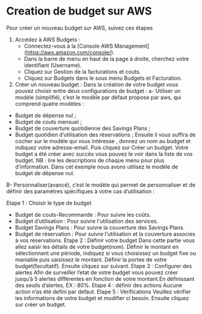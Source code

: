 # Creation de budget sur AWS

Pour créer un nouveau budget sur AWS, suivez ces étapes 
1. Accédez à AWS Budgets :
   - Connectez-vous à la [Console AWS Management] (https://aws.amazon.com/console/).
   - Dans la barre de menu en haut de la page à droite, cherchez votre identifiant (Username).
   - Cliquez sur Gestion de la facturations et couts.
   - Cliquez sur Budgets dans le sous menu Budgets et Facturation.
 2. Créer un nouveau budget :
Dans la création de votre budget vous pouvez choisir entre deux configurations de budget :
a-	Utiliser un modèle (simplifié), c’est le modèle par défaut propose par aws, qui comprend quatre modèles :
   - Budget de dépense nul ;
   - Budget de couts mensuel ;
   - Budget de couverture quotidienne des Savings Plans ;
   - Budget quotidien d’utilisation des réservations ;
Ensuite il vous suffira de cocher sur le modèle qui vous intéresse , donnez un nom au budget et indiquez votre adresse-email. Puis cliquez sur Créer un budget.
Votre budget a été créer avec succès vous pouvez le voir dans la liste de vos budget.
NB : lire les descriptions de chaque menu pour plus d’information.
Dans cet exemple nous avons utilisez le modèle de budget de dépense nul.


B-	Personnaliser(avancé), c’est le modèle qui permet de personnaliser et de définir des paramètres spécifiques à votre cas d’utilisation :

Etape 1 : Choisir le type de budget
   - Budget de couts-Recommande : Pour suivre les coûts.
   - Budget d’utilisation : Pour suivre l'utilisation des services.
   - Budget Savings Plans : Pour suivre la couverture des Savings Plans.
   - Budget de réservation : Pour suivre l'utilisation et la couverture associes à vos              réservations.
Etape 2 : Définir votre budget
Dans cette partie vous allez saisir les détails de votre budget(nom).
Définir le montant en sélectionnant une période, indiquez si vous choisissez un budget fixe ou maniable puis saisissez le montant.
Définir la portee de votre budget(facultatif).
Ensuite cliquez sur suivant.
Etape 3 : Configurer des alertes
Afin de surveiller l’etat de votre budget vous pouvez créer jusqu’à 5 alertes différentes en fonction de votre montant.En définissant des seuils d’alertes, EX : 80%.
Etape 4 : définir des actions
Aucune action n’as été defini par defaut.
Etape 5 : Vérifications
Veuillez vérifier les informations de votre budget et modifier ci besoin.
Ensuite cliquez sur créer un budget.



